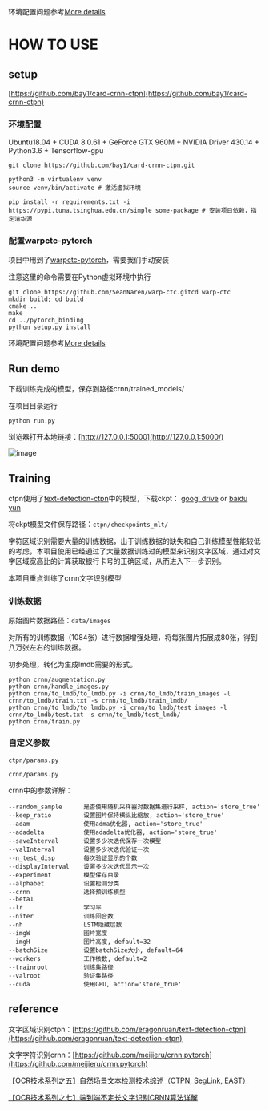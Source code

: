 环境配置问题参考[More details](https://www.cnblogs.com/bay1/p/10994600.html)

# HOW TO USE

## setup

[https://github.com/bay1/card-crnn-ctpn](https://github.com/bay1/card-crnn-ctpn)

### 环境配置

Ubuntu18.04 + CUDA 8.0.61 + GeForce GTX 960M + NVIDIA Driver 430.14 + Python3.6 + Tensorflow-gpu

```
git clone https://github.com/bay1/card-crnn-ctpn.git

python3 -m virtualenv venv
source venv/bin/activate # 激活虚拟环境

pip install -r requirements.txt -i https://pypi.tuna.tsinghua.edu.cn/simple some-package # 安装项目依赖，指定清华源
```

### 配置warpctc-pytorch

项目中用到了[warpctc-pytorch](https://github.com/SeanNaren/warp-ctc)，需要我们手动安装

注意这里的命令需要在Python虚拟环境中执行

```
git clone https://github.com/SeanNaren/warp-ctc.gitcd warp-ctc
mkdir build; cd build
cmake ..
make
cd ../pytorch_binding
python setup.py install
```

环境配置问题参考[More details](https://www.cnblogs.com/bay1/p/10994600.html)

## Run demo

下载训练完成的模型，保存到路径crnn/trained_models/

在项目目录运行

```
python run.py
```

浏览器打开本地链接：[http://127.0.0.1:5000](http://127.0.0.1:5000/)

​![image](https://upload-images.jianshu.io/upload_images/3464381-37142265a41de95d?imageMogr2/auto-orient/strip%7CimageView2/2/w/1240) ​

## Training

ctpn使用了[text-detection-ctpn](https://github.com/eragonruan/text-detection-ctpn)中的模型，下载ckpt： [googl drive](https://drive.google.com/file/d/1HcZuB_MHqsKhKEKpfF1pEU85CYy4OlWO/view?usp=sharing) or [baidu yun](https://pan.baidu.com/s/1BNHt_9fiqRPGmEXPaxaFXw)

将ckpt模型文件保存路径：`ctpn/checkpoints_mlt/`

字符区域识别需要大量的训练数据，出于训练数据的缺失和自己训练模型性能较低的考虑，本项目使用已经通过了大量数据训练过的模型来识别文字区域，通过对文字区域宽高比的计算获取银行卡号的正确区域，从而进入下一步识别。

本项目重点训练了crnn文字识别模型

### 训练数据

原始图片数据路径：`data/images`

对所有的训练数据（1084张）进行数据增强处理，将每张图片拓展成80张，得到八万张左右的训练数据。

初步处理，转化为生成lmdb需要的形式。

```
python crnn/augmentation.py
python crnn/handle_images.py
python crnn/to_lmdb/to_lmdb.py -i crnn/to_lmdb/train_images -l crnn/to_lmdb/train.txt -s crnn/to_lmdb/train_lmdb/
python crnn/to_lmdb/to_lmdb.py -i crnn/to_lmdb/test_images -l crnn/to_lmdb/test.txt -s crnn/to_lmdb/test_lmdb/
python crnn/train.py
```

### 自定义参数

`ctpn/params.py`

`crnn/params.py`

crnn中的参数详解：

```
--random_sample      是否使用随机采样器对数据集进行采样, action='store_true'
--keep_ratio         设置图片保持横纵比缩放, action='store_true'
--adam               使用adma优化器, action='store_true'
--adadelta           使用adadelta优化器, action='store_true'
--saveInterval       设置多少次迭代保存一次模型
--valInterval        设置多少次迭代验证一次
--n_test_disp        每次验证显示的个数
--displayInterval    设置多少次迭代显示一次
--experiment         模型保存目录
--alphabet           设置检测分类
--crnn               选择预训练模型
--beta1            
--lr                 学习率
--niter              训练回合数
--nh                 LSTM隐藏层数
--imgW               图片宽度
--imgH               图片高度, default=32
--batchSize          设置batchSize大小, default=64
--workers            工作核数, default=2
--trainroot          训练集路径
--valroot            验证集路径
--cuda               使用GPU, action='store_true'
```

## reference

文字区域识别ctpn：[https://github.com/eragonruan/text-detection-ctpn](https://github.com/eragonruan/text-detection-ctpn)

文字字符识别crnn：[https://github.com/meijieru/crnn.pytorch](https://github.com/meijieru/crnn.pytorch)

[【OCR技术系列之五】自然场景文本检测技术综述（CTPN, SegLink, EAST）](https://www.cnblogs.com/skyfsm/p/9776611.html)

[【OCR技术系列之七】端到端不定长文字识别CRNN算法详解](https://www.cnblogs.com/skyfsm/p/10335717.html)


